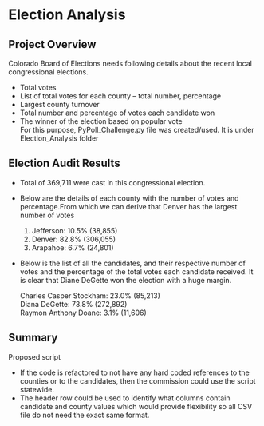 # Election Analysis

## Project Overview
Colorado Board of Elections needs following details about the recent local congressional elections.

   * Total votes  
   * List of total votes for each county – total number, percentage  
   * Largest county turnover  
   * Total number and percentage of votes each candidate won  
   * The winner of the election based on popular vote  
For this purpose, PyPoll_Challenge.py file was created/used. It is under Election_Analysis folder

## Election Audit Results

   * Total of 369,711 were cast in this congressional election.  
   * Below are the details of each county with the number of votes and percentage.From which we can derive that Denver has the largest number of votes  
     1. Jefferson: 10.5% (38,855)  
     2. Denver: 82.8% (306,055)  
     3. Arapahoe: 6.7% (24,801)  

   * Below is the list of all the candidates, and their respective number of votes and the percentage of the total votes each candidate received.                	It is clear that Diane DeGette won the election with a huge margin.  
   
		Charles Casper Stockham: 23.0% (85,213)  
		Diana DeGette: 73.8% (272,892)  
		Raymon Anthony Doane: 3.1% (11,606)  

## Summary
   Proposed script 
   *  If the code is refactored to not have any hard coded references to the counties or to the candidates, then the commission could use the script statewide.  
   * The header row could be used to identify what columns contain candidate and county values which would provide flexibility so all CSV file do not need the exact        same format.  


